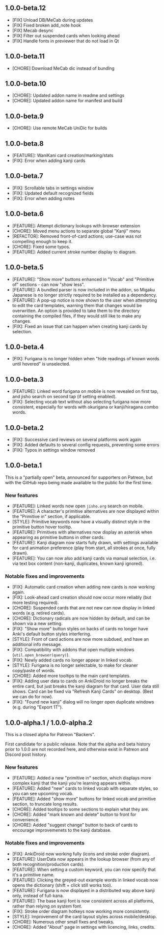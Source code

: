 ## 1.0.0-beta.12

- [FIX] Unload DB/MeCab during updates
- [FIX] Fixed broken add_note hook
- [FIX] Mecab desync
- [FIX] Filter out suspended cards when looking ahead
- [FIX] Handle fonts in previewer that do not load in Qt

## 1.0.0-beta.11

- [CHORE] Download MeCab dic instead of bundlng

## 1.0.0-beta.10

- [CHORE]: Updated addon name in readme and settings
- [CHORE]: Updated addon name for manifest and build

## 1.0.0-beta.9

- [CHORE]: Use remote MeCab UniDic for builds

## 1.0.0-beta.8

- [FEATURE]: WaniKani card creation/marking/stats
- [FIX]: Error when adding kanji cards

## 1.0.0-beta.7

- [FIX]: Scrollable tabs in settings window
- [FIX]: Updated default recognized fields
- [FIX]: Error when adding notes

## 1.0.0-beta.6

- [FEATURE]: Attempt dictionary lookups with browser extension
- [CHORE]: Moved menu actions to separate global "Kanji" menu
- [REFACTOR]: Removed front-of-card actions; use-case was not compelling enough to keep it.
- [CHORE]: Fixed some typos.
- [FEATURE]: Added current stroke number display to diagram.

## 1.0.0-beta.5

- [FEATURE]: "Show more" buttons enhanced in "Vocab" and "Primitive of" sections - can now "show less".
- [FEATURE]: A bundled parser is now included in the addon, so Migaku Japanese is no longer strictly required to be installed as a dependency.
- [FEATURE]: A pop-up notice is now shown to the user when attempting to edit the card templates, warning them that changes would be overwritten. An option is provided to take them to the directory containing the compiled files, if they would still like to make any changes.
- [FIX]: Fixed an issue that can happen when creating kanji cards by selection.

## 1.0.0-beta.4

- [FIX]: Furigana is no longer hidden when "hide readings of known words until hovered" is unselected.

## 1.0.0-beta.3

- [FEATURE]: Linked word furigana on mobile is now revealed on first tap, and jisho search on second tap (if setting enabled).
- [FIX]: Selecting vocab text without also selecting furigana now more consistent, especially for words with okurigana or kanji/hiragana combo words.

## 1.0.0-beta.2

- [FIX]: Successive card reviews on several platforms work again
- [FIX]: Added defaults to several config requests, preventing some errors
- [FIX]: Typos in settings window removed

## 1.0.0-beta.1

This is a "partially open" beta, announced for supporters on Patreon, but with the GitHub repo being made available to the public for the first time.

### New features

- [FEATURE]: Linked words now open `jisho.org` search on mobile.
- [FEATURE]: A character's primitive alternatives are now displayed within the "Primitive in" section, if applicable.
- [STYLE]: Primitive keywords now have a visually distinct style in the primitive button hover tooltip.
- [FEATURE]: Primitives with alternatives now display an asterisk when appearing as primitive buttons in other cards.
- [FEATURE]: Kanji diagram now starts fully drawn, with settings available for card animation preference (play from start, all strokes at once, fully drawn).
- [FEATURE]: You can now also add kanji cards via manual selection, i.e. via text box content (non-kanji, duplicates, known kanji ignored).

### Notable fixes and improvements

- [FIX]: Automatic card creation when adding new cards is now working again.
- [FIX]: Look-ahead card creation should now occur more reliably (but more testing required).
- [CHORE]: Suspended cards that are not new can now display in linked words (e.g. retired cards).
- [CHORE]: Dictionary radicals are now hidden by default, and can be shown via a new setting.
- [FIX]: "Show more" button styles on backs of cards no longer have Anki's default button styles interfering.
- [STYLE]: Front of card actions are now more subdued, and have an additional info message.
- [FIX]: Compatibility with addons that open multiple windows (`util.open_browser(query)`).
- [FIX]: Newly added cards no longer appear in linked vocab.
- [STYLE]: Furigana is no longer selectable, to make for cleaner copy/paste of words.
- [CHORE]: Added more tooltips to the main card templates.
- [FIX]: Adding user data to cards on AnkiDroid no longer breaks the entire card, but just breaks the kanji diagram for that card. User data still shows. Card can be fixed via "Refresh Kanji Cards" on desktop. (Best we can do for now).
- [FIX]: "Found new kanji" dialog will no longer open duplicate windows (e.g. during "Export 1T").

## 1.0.0-alpha.1 / 1.0.0-alpha.2

This is a closed alpha for Patreon "Backers".

First candidate for a public release. Note that the alpha and beta history prior to 1.0.0 are not recorded here, and otherwise exist in Patreon and Discord post history.

### New features

- [FEATURE]: Added a new "primitive in" section, which displays more complex kanji that the kanji you're learning appears within.
- [FEATURE]: Added "new" cards to linked vocab with separate styles, so you can see upcoming vocab.
- [FEATURE]: Added "show more" buttons for linked vocab and primitive section, to truncate long results.
- [CHORE]: Added tooltips to some sections to explain what they are.
- [CHORE]: Added "mark known and delete" button to front for convenience.
- [CHORE]: Added "suggest change" button to back of cards to encourage improvemenets to the kanji database.

### Notable fixes and improvements

- [FIX]: AnkiDroid now working fully (icons and stroke order diagram).
- [FEATURE]: UserData now appears in the lookup browser (from any of both recognition/production cards).
- [FEATURE]: When setting a custom keyword, you can now specify that it's a primitive name.
- [FEATURE]: Clicking the greyed-out example words in linked vocab now opens the dictionary (shift + click still works too).
- [FEATURE]: Furigana is now displayed in a distributed way above kanji only, instead of full-kana.
- [FEATURE]: The base kanji font is now consistent across all platforms, rather than relying on system font.
- [FIX]: Stroke order diagram hotkeys now working more consistently.
- [STYLE]: Improvement of the card layout styles across mobile/desktop.
- [CHORE]: Numerous other small fixes and tweaks.
- [CHORE]: Added "About" page in settings with licencing, links, credits.
